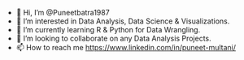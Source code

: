- 👋 Hi, I’m @Puneetbatra1987
- 👀 I’m interested in Data Analysis, Data Science & Visualizations.
- 🌱 I’m currently learning R & Python for Data Wrangling.
- 💞️ I’m looking to collaborate on any Data Analysis Projects.
- 📫 How to reach me https://www.linkedin.com/in/puneet-multani/ 

<!---
Puneetbatra1987/Puneetbatra1987 is a ✨ special ✨ repository because its `README.md` (this file) appears on your GitHub profile.
You can click the Preview link to take a look at your changes.
--->
